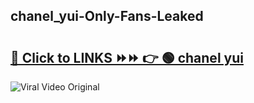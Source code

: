 
 ## chanel_yui-Only-Fans-Leaked

# <h2><a href="https://clipsfans.com/chanel_yui&ref=git">🔗 Click to LINKS ⏩⏩ 👉 🟢 chanel yui </a></h2>

<a href="https://clipsfans.com/chanel_yui&ref=git" rel="nofollow" data-target="animated-image.originalLink"><img src="https://i.ibb.co.com/xMMVF88/686577567.gif" alt="Viral Video Original" style="max-width: 100%; display: inline-block;" data-target="animated-image.originalImage"></a>
